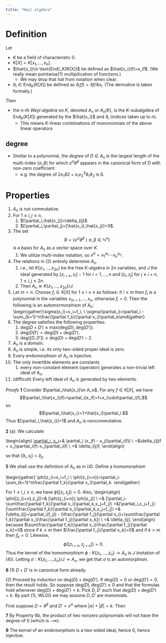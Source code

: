 ```yaml
---
title: "Weyl algebra"
---
```


# Definition
Let 
- $K$ be a field of characteristic 0.
- $K[X]=K[x_1,\dots,x_n]$.
- $\hat{x_i}\in \text{End}_K(K[X])$ be defined as $\hat{x_i}(f)=x_if$. (We really mean pointwise(?) multipilication of functions.)
	- We may drop that hat from notation when clear.
- $\partial_i\in\text{End}_K(K[X])$ be defined as $\partial_i(f)=\partial f/\partial x_i$. (The derivative is taken formally.)

Then
- the *n-th Weyl algebra* on $K$, denoted $A_n$ or $A_n(K)$, is the $K$-subalgebra of $\text{End}_K(K[X])$ generated by the $\hat{x_i}$ and $\partial_i$ (indices taken up to $n$).
	- This means $K$-linear combinations of monomomials of the above linear operators

## degree
- Similar to a polynomial, the *degree* of $D\in A_n$ is the largest length of the multi-index $(\alpha,\beta)$ for which $x^\alpha\partial^\beta$ appears in the canonical form of $D$ with non-zero coefficient
	- e.g. the degree of $2x_1\partial 2+x_1x_2^3\partial_1\partial_2$ is 6.

# Properties
1. $A_n$ is not commutative.
2. For $1\leq i,j\leq n$,
	1. $[\partial_i,\hat{x_j}]=\delta_{ij}$
	2. $[\partial_i,\partial_j]=[\hat{x_i},\hat{x_j}]=0$.
3. The set $$B=\{x^\alpha\partial^\beta\mid\alpha,\beta\in\mathbb{N}^n\}$$ is a basis for $A_n$ as a vector space over $K$.
	1. We utilize multi-index notation, so $x^\alpha=x_1^{\alpha_1}\cdots x_n^{\alpha_n}$.
4. The relations in (2) entirely determine $A_n$.
	1. i.e., let $K\{z_1,\dots,z_{2n}\}$ be the free $K$-algebra in $2n$ variables, and $J$ the ideal generated by $[z_{i+n},z_i]-1$ for $i=1,\dots,n$ and $[z_i,z_j]$ for $j\neq i+n$, $1\leq i,j\leq 2n$.
	2. Then $A_n\cong K\{z_1,\dots,z_{2n}\}/J$.
5. Let $m<n$. Choose $f_i\in K[X]$ for $1\leq i\leq n$ as follows: if $i\leq m$ then $f_i$ is a polynomial in the variables $x_{m+1},\dots,x_n$, otherwise $f_i=0$. Then the following is an automormorphism of $A_n$:  \begin{gather}\sigma(x_i)=x_i+f_i, \\ \sigma(\partial_i)=\partial_i - \sum_{k=1}^n\frac{\partial f_k}{\partial x_i}\partial_k\end{gather}
6. The degree satisfies the following properties:
	1. $\text{deg}(D+D')\leq\text{max}\{\text{deg}(D),\text{deg}(D')\}$.
	2. $\text{deg}(DD')=\text{deg}(D)+\text{deg}(D')$.
	3. $\text{deg}([D,D'])\leq\text{deg}(D)+\text{deg}(D')-2$.
7. $A_n$ is a domain.
8. $A_n$ is simple, i.e. its only two-sided proper ideal is zero.
9. Every endomorphism of $A_n$ is injective.
10. The only invertible elements are constants
	1. every non-constant element (operator) generates a non-trivial left ideal of $A_n$.
11. (difficult) Every left ideal of $A_n$ is generated by two elements.

*Proofs*
**1**
Consider $\partial_i\hat{x_i}\in A_n$. For any $f\in K[X]$, we have $$\partial_i\hat{x_i}(f)=\partial_i(x_if)=f+x_i\cdot\partial_i(f),$$ so $$\partial_i\hat{x_i}=1+\hat{x_i}\partial_i.$$ Thus $[\partial_i,\hat{x_i}]=1$ and $A_n$ is noncommutative.

**2**
(a): We calculate

\begin{align}
[\partial_i, x_j](f)=& \partial_i (x_jf) - x_j(\partial_i(f)) \\
=&\delta_{ij}f + x_j\partial_i(f)-x_j\partial_i(f) \\
=& \delta_{ij}f,
\end{align}

so that $[\partial_i,x_j]=\delta_{ij}$.

**5**
We shall use the definition of $A_n$ as in (4). Define a homomorphism 

\begin{gather}
\phi(z_i)=x_i+f_i \\
\phi(z_{i+n})=\partial_i-\sum_{k=1}^n\frac{\partial f_k}{\partial x_i}\partial_k.
\end{gather}

For $1\leq i,j\leq n$, we have $\phi([z_i,z_j])=0$. Also, 
\begin{align}
\phi([z_{i+n},z_j])=& [\phi(z_{i+n}),\phi(z_j)] \\
=& [\partial_i-\sum\frac{\partial f_k}{\partial x_i}\partial_k,x_j+f_j]\\
=&[\partial_i,x_j+f_j]-[\sum\frac{\partial f_k}{\partial x_i}\partial_k,x_j+f_j]\\
=& (\delta_{ij}+\partial_i(f_j)) - (\frac{\partial f_j}{\partial x_i}+\sum\frac{\partial f_k}{\partial x_i}\frac{\partial f_j}{\partial x_k}) \\
=& \delta_{ij},
\end{align}
because $\sum\frac{\partial f_k}{\partial x_i}\frac{\partial f_j}{\partial x_k}=0$ since if $k\leq m$ then $\frac{\partial f_j}{\partial x_k}=0$ and if $k>m$ then $f_k=0$. Likewise,
$$
\phi([z_{i+n},z_{j+n}])=0.
$$
Thus the kernel of the homomorphism $\phi:K\{z_1,\dots,z_n\}\to A_n$ is $J$ (notation of (4)). Letting $\sigma:K\{z_1,\dots,z_n\}/J\to A_n$, we get that $\sigma$ is an automorphism.

**6**
(1) 
$D+D'$ is in canonical form already.

(2) 
Proceed by induction on $\text{deg}(D)+\text{deg}(D')$. If $\text{deg}(D)=0$ or $\text{deg}(D')=0$, then the result holds. So suppose $\text{deg}(D),\text{deg}(D')\geq 0$ and that the formulas hold whenever $\text{deg}(D)+\text{deg}(D')<k$. Pick $D,D'$ such that $\text{deg}(D)+\text{deg}(D')=k$. By part (1), WLOG we may assume $D,D'$ are monomials.

First suppose $D=\partial^\beta$ and $D'=x^\alpha$ where $|\alpha|+|\beta|=k$. Then



**7**
By Property 6b, the product of two nonzero polynomials will not have the degree of 0 (which is $-\infty$).

**9**
The kernel of an endomorphism is a two-sided ideal, hence 0, hence injective.